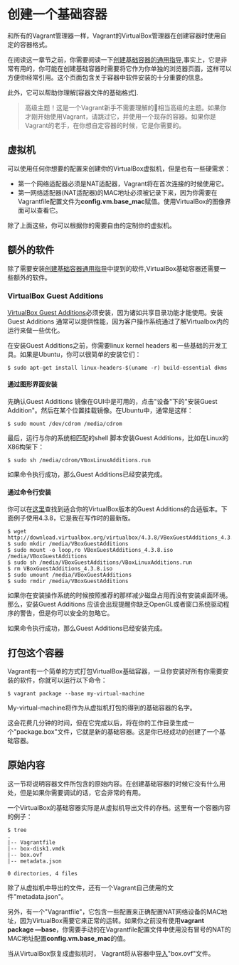 # 创建一个基础容器

和所有的Vagrant管理器一样，Vagrant的VirtualBox管理器在创建容器时使用自定的容器格式。

在阅读这一章节之前，你需要阅读一下[创建基础容器的通用指导](),事实上，它是非常有用的，你可能在创建基础容器时需要将它作为你单独的浏览器页面，这样可以方便你经常引用。这个页面包含关于容器中软件安装的十分重要的信息。

此外，它可以帮助你理解[容器文件的基础格式].

>高级主题！这是一个Vagrant新手不需要理解的相当高级的主题。如果你才刚开始使用Vagrant，请跳过它，并使用一个现存的容器。如果你是Vagrant的老手，在你想自定容器的时候，它是你需要的。

## 虚拟机

可以使用任何你想要的配置来创建你的VirtualBox虚拟机，但是也有一些硬需求：

- 第一个网络适配器必须是NAT适配器，Vagrant将在首次连接的时候使用它。
- 第一网络适配器(NAT适配器)的MAC地址必须被记录下来，因为你需要在Vagrantfile配置文件为**config.vm.base_mac**赋值。使用VirtualBox的图像界面可以查看它。

除了上面这些，你可以根据你的需要自由的定制你的虚拟机。

## 额外的软件

除了需要安装[创建基础容器通用指导]()中提到的软件,VirtualBox基础容器还需要一些额外的软件。

### VirtualBox Guest Additions

[VirtualBox Guest Additions](https://www.virtualbox.org/manual/ch04.html)必须安装，因为诸如共享目录功能才能使用。安装Guest Additions 通常可以提供性能，因为客户操作系统通过了解Virtualbox内的运行来做一些优化。

在安装Guest Additions之前，你需要linux kernel headers 和一些基础的开发工具。如果是Ubuntu，你可以很简单的安装它们：

``` Shell
$ sudo apt-get install linux-headers-$(uname -r) build-essential dkms
```

#### 通过图形界面安装

先确认Guest Additions 镜像在GUI中是可用的，点击"设备"下的"安装Guest Addition"。然后在某个位置挂载镜像。在Ubuntu中，通常是这样：

```shell
$ sudo mount /dev/cdrom /media/cdrom
```

最后，运行与你的系统相匹配的shell 脚本安装Guest Additions，比如在Linux的X86构架下：

```shell
$ sudo sh /media/cdrom/VBoxLinuxAdditions.run
```

如果命令执行成功，那么Guest Additions已经安装完成。

#### 通过命令行安装

你可以在[这里](http://download.virtualbox.org/virtualbox/)查找到适合你的VirtualBox版本的Guest Additions的合适版本。下面例子使用4.3.8，它是我在写作时的最新版。

``` shell
$ wget http://download.virtualbox.org/virtualbox/4.3.8/VBoxGuestAdditions_4.3.8.iso
$ sudo mkdir /media/VBoxGuestAdditions
$ sudo mount -o loop,ro VBoxGuestAdditions_4.3.8.iso /media/VBoxGuestAdditions
$ sudo sh /media/VBoxGuestAdditions/VBoxLinuxAdditions.run
$ rm VBoxGuestAdditions_4.3.8.iso
$ sudo umount /media/VBoxGuestAdditions
$ sudo rmdir /media/VBoxGuestAdditions
```

如果你在安装操作系统的时候按照推荐的那样减少磁盘占用而没有安装桌面环境。那么，安装Guest Additions 应该会出现提醒你缺乏OpenGL或者窗口系统驱动程序的警告，但是你可以安全的忽略它。

如果命令执行成功，那么Guest Additions已经安装完成。

## 打包这个容器

Vagrant有一个简单的方式打包VirtualBox基础容器，一旦你安装好所有你需要安装的软件，你就可以运行以下命令：

```shell
$ vagrant package --base my-virtual-machine
```

My-virtual-machine将作为从虚拟机打包的得到的基础容器的名字。

这会花费几分钟的时间，但在它完成以后，将在你的工作目录生成一个"package.box"文件，它就是新的基础容器。这是你已经成功的创建了一个基础容器。

## 原始内容

这一节将说明容器文件所包含的原始内容。在创建基础容器的时候它没有什么用处，但是如果你需要调试的话，它会非常的有用。

一个VirtualBox的基础容器实际是从虚拟机导出文件的存档。这里有一个容器内容的例子：

``` 
$ tree
.
|-- Vagrantfile
|-- box-disk1.vmdk
|-- box.ovf
|-- metadata.json

0 directories, 4 files
```

除了从虚拟机中导出的文件，还有一个Vagrant自己使用的文件"metadata.json"。

另外，有一个"Vagrantfile"，它包含一些配置来正确配置NAT网络设备的MAC地址，因为VirtualBox需要它来正常的运转。如果你之前没有使用**vagrant package —base**，你需要手动的在Vagrantfile配置文件中使用没有冒号的NAT的MAC地址配置**config.vm.base_mac**的值。

当从VirtualBox恢复成虚拟机时， Vagrant将从容器中[导入](https://www.virtualbox.org/manual/ch08.html#vboxmanage-import)"box.ovf"文件。



